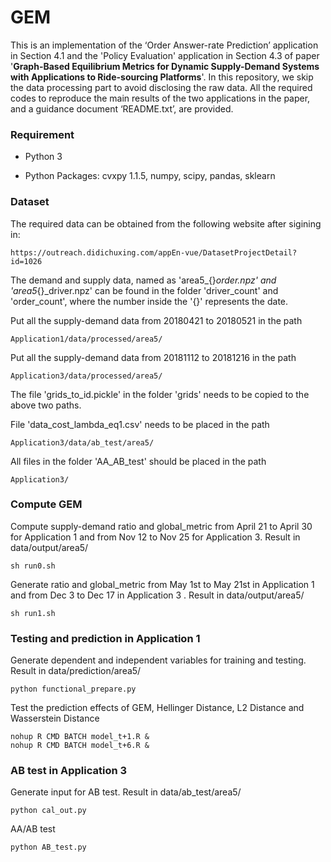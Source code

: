 # GEM

This is an implementation of the ‘Order Answer-rate Prediction’ application in Section 4.1 and the 'Policy Evaluation' application in Section 4.3 of paper '**Graph-Based Equilibrium Metrics for Dynamic Supply-Demand Systems with Applications to Ride-sourcing Platforms**'. In this repository, we skip the data processing part to avoid disclosing the raw data. All the required codes to reproduce the main results of the two applications in the paper, and a guidance document ‘README.txt’, are provided. 

### Requirement

* Python 3
    
* Python Packages: cvxpy 1.1.5, numpy, scipy, pandas, sklearn

### Dataset

The required data can be obtained from the following website after sigining in:
```
https://outreach.didichuxing.com/appEn-vue/DatasetProjectDetail?id=1026
```

The demand and supply data, named as 'area5_{}_order.npz' and 'area5_{}_driver.npz' can be found in the folder 'driver_count' and 'order_count', where the number inside the '{}' represents the date.  

Put all the supply-demand data from 20180421 to 20180521 in the path
```
Application1/data/processed/area5/
```
Put all the supply-demand data from 20181112 to 20181216 in the path
```
Application3/data/processed/area5/
```
The file 'grids_to_id.pickle' in the folder 'grids' needs to be copied to the above two paths.

File 'data_cost_lambda_eq1.csv' needs to be placed in the path
```
Application3/data/ab_test/area5/
```
All files in the folder 'AA_AB_test' should be placed in the path 
```
Application3/
```

### Compute GEM

Compute supply-demand ratio and global_metric from April 21 to April 30 for Application 1 and from Nov 12 to Nov 25 for Application 3. Result in data/output/area5/
```
sh run0.sh
```

Generate ratio and global_metric from May 1st to May 21st in Application 1 and from Dec 3 to Dec 17 in Application 3 . Result in data/output/area5/
```
sh run1.sh
```

### Testing and prediction in Application 1

Generate dependent and independent variables for training and testing. Result in data/prediction/area5/
```
python functional_prepare.py
```
  
Test the prediction effects of GEM, Hellinger Distance, L2 Distance and Wasserstein Distance
```
nohup R CMD BATCH model_t+1.R &
nohup R CMD BATCH model_t+6.R &
```

### AB test in Application 3

Generate input for AB test. Result in data/ab_test/area5/
```
python cal_out.py
```

AA/AB test
```
python AB_test.py
```

